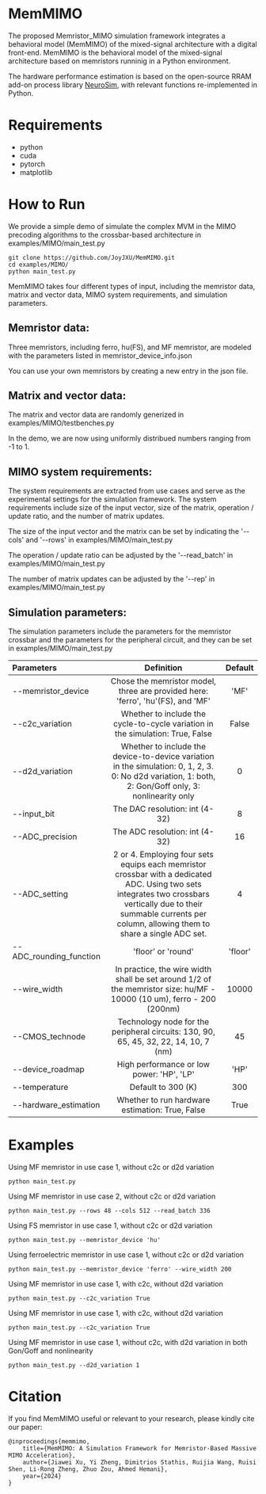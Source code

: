 # MemMIMO

The proposed Memristor_MIMO simulation framework integrates a behavioral model (MemMIMO) of the mixed-signal architecture with a digital front-end. MemMIMO is the behavioral model of the mixed-signal architecture based on memristors runninig in a Python environment.

The hardware performance estimation is based on the open-source RRAM add-on process library [NeuroSim](https://github.com/neurosim/MLP_NeuroSim_V3.0.git), with relevant functions re-implemented in Python.

# Requirements
* python
* cuda
* pytorch
* matplotlib

# How to Run
We provide a simple demo of simulate the complex MVM in the MIMO precoding algorithms to the crossbar-based architecture in examples/MIMO/main_test.py

```
git clone https://github.com/JoyJXU/MemMIMO.git
cd examples/MIMO/
python main_test.py
```

MemMIMO takes four different types of input, including the memristor data, matrix and vector data, MIMO system requirements, and simulation parameters.

## Memristor data:
Three memristors, including ferro, hu(FS), and MF memristor, are modeled with the parameters listed in memristor_device_info.json

You can use your own memristors by creating a new entry in the json file.

## Matrix and vector data:

The matrix and vector data are randomly generized in examples/MIMO/testbenches.py

In the demo, we are now using uniformly distribued numbers ranging from -1 to 1.

## MIMO system requirements:

The system requirements are extracted from use cases and serve as the experimental settings for the simulation framework. The system requirements include size of the input vector, size of the matrix, operation / update ratio, and the number of matrix updates.

The size of the input vector and the matrix can be set by indicating the '--cols' and '--rows' in examples/MIMO/main_test.py

The operation / update ratio can be adjusted by the '--read_batch' in examples/MIMO/main_test.py

The number of matrix updates can be adjusted by the '--rep' in examples/MIMO/main_test.py

## Simulation parameters:

The simulation parameters include the parameters for the memristor crossbar and the parameters for the peripheral circuit, and they can be set in examples/MIMO/main_test.py

| Parameters | Definition | Default | 
|:------------|:--------------:|:--------------:|
| --memristor_device          | Chose the memristor model, three are provided here: 'ferro', 'hu'(FS), and 'MF'         | 'MF'|
| --c2c_variation            | Whether to include the cycle-to-cycle variation in the simulation: True, False           | False|
| --d2d_variation            | Whether to include the device-to-device variation in the simulation: 0, 1, 2, 3. 0: No d2d variation, 1: both, 2: Gon/Goff only, 3: nonlinearity only         |0|
| --input_bit                | The DAC resolution: int (4-32)                                                            |8|
| --ADC_precision            | The ADC resolution: int (4-32)                                                            |16|
| --ADC_setting              | 2 or 4. Employing four sets equips each memristor crossbar with a dedicated ADC. Using two sets integrates two crossbars vertically due to their summable currents per column, allowing them to share a single ADC set.|4|
| --ADC_rounding_function    | 'floor' or 'round'                                                                        |'floor'|
| --wire_width              | In practice, the wire width shall be set around 1/2 of the memristor size: hu/MF - 10000 (10 um), ferro - 200 (200nm)|10000|
| --CMOS_technode            | Technology node for the peripheral circuits: 130, 90, 65, 45, 32, 22, 14, 10, 7 (nm)      |45|
| --device_roadmap            | High performance or low power: 'HP', 'LP'                                                |'HP'|
| --temperature	              | Default to 300 (K)                                                                |300|
| --hardware_estimation      | Whether to run hardware estimation: True, False|True|

# Examples
Using MF memristor in use case 1, without c2c or d2d variation
```
python main_test.py
```

Using MF memristor in use case 2, without c2c or d2d variation
```
python main_test.py --rows 48 --cols 512 --read_batch 336
```

Using FS memristor in use case 1, without c2c or d2d variation
```
python main_test.py --memristor_device 'hu'
```
				
Using ferroelectric memristor in use case 1, without c2c or d2d variation
```
python main_test.py --memristor_device 'ferro' --wire_width 200
```
				 				
Using MF memristor in use case 1, with c2c, without d2d variation
```
python main_test.py --c2c_variation True
```					
			
Using MF memristor in use case 1, with c2c, without d2d variation
```
python main_test.py --c2c_variation True
```					

Using MF memristor in use case 1, without c2c, with d2d variation in both Gon/Goff and nonlinearity
```
python main_test.py --d2d_variation 1
```					
			       
# Citation
If you find MemMIMO useful or relevant to your research, please kindly cite our paper:
```
@inproceedings{memmimo,
    title={MemMIMO: A Simulation Framework for Memristor-Based Massive MIMO Acceleration},
    author={Jiawei Xu, Yi Zheng, Dimitrios Stathis, Ruijia Wang, Ruisi Shen, Li-Rong Zheng, Zhuo Zou, Ahmed Hemani},
    year={2024}
}
```				
			
			
			
		

